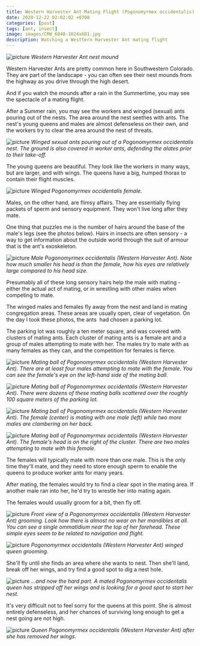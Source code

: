 ```yaml
---
title: Western Harvester Ant Mating Flight (Pogonomyrmex occidentalis)
date: 2020-12-22 02:02:02 +0700
categories: [post]
tags: [ant, insect]
image: images/CRW_6048-1024x681.jpg
description: Watching a Westtern Harvester Ant mating flight
---
```


![picture](images/DSCN7630-1024x768.jpg)
*Western Harvester Ant nest mound*

Western Harvester Ants are pretty common here in Southwestern Colorado. They are part of the landscape - you can often see their nest mounds from the highway as you drive through the high desert.

And if you watch the mounds after a rain in the Summertime, you may see the spectacle of a mating flight.

After a Summer rain, you may see the workers and winged (sexual) ants pouring out of the nests. The area around the nest seethes with ants. The nest's young queens and males are almost defenseless on their own, and the workers try to clear the area around the nest of threats.

![picture](images/CRW_6032-1024x681.jpg)
*Winged sexual ants pouring out of a _Pogonomyrmex occidentalis_ nest. The ground is also covered in worker ants, defending the alates prior to their take-off.*

The young queens are beautiful. They look like the workers in many ways, but are larger, and with wings. The queens have a big, humped thorax to contain their flight muscles.

![picture](images/CRW_6048-1024x681.jpg)
*Winged _Pogonomyrmex occidentalis_ female.*

Males, on the other hand, are flimsy affairs. They are essentially flying packets of sperm and sensory equipment. They won't live long after they mate.

One thing that puzzles me is the number of hairs around the base of the male's legs (see the photos below). Hairs in insects are often sensory - a way to get information about the outside world through the suit of armour that is the ant's exoskeleton.

![picture](images/CRW_6072-1024x805.jpg)
*Male _Pogonomyrmex occidentalis_ (Western Harvester Ant). Note how much smaller his head is than the female, how his eyes are relatively large compared to his head size.*

Presumably all of these long sensory hairs help the male with mating - either the actual act of mating, or in wrestling with other males when competing to mate.

The winged males and females fly away from the nest and land in mating congregation areas. These areas are usually open, clear of vegetation. On the day I took these photos, the ants  had chosen a parking lot.

The parking lot was roughly a ten meter square, and was covered with clusters of mating ants. Each cluster of mating ants is a female ant and a group of males attempting to mate with her. The males try to mate with as many females as they can, and the competition for females is fierce.

![picture](images/CRW_6057-1024x810.jpg)
*Mating ball of _Pogonomyrmex occidentalis_ (Western Harvester Ant). There are at least four males attempting to mate with the female. You can see the female's eye on the left-hand side of the mating ball.*

![picture](images/CRW_6035-1024x957.jpg)
*Mating ball of _Pogonomyrmex occidentalis_ (Western Harvester Ant). There were dozens of these mating balls scattered over the roughly 100 square meters of the parking lot.*

![picture](images/CRW_6042-1024x681.jpg)
*Mating ball of _Pogonomyrmex occidentalis_ (Western Harvester Ant). The female (center) is mating with one male (left) while two more males are clambering on her back.*

![picture](images/CRW_6043-1024x681.jpg)
*Mating ball of _Pogonomyrmex occidentalis_ (Western Harvester Ant). The female's head is on the right of the cluster. There are two males attempting to mate with this female.*

The females will typically mate with more than one male. This is the only time they'll mate, and they need to store enough sperm to enable the queens to produce worker ants for many years.

After mating, the females would try to find a clear spot in the mating area. If another male ran into her, he'd try to wrestle her into mating again.

The females would usually groom for a bit, then fly off.

![picture](images/CRW_6086-1024x734.jpg)
*Front view of a _Pogonomyrmex occidentalis_ (Western Harvester Ant) grooming. Look how there is almost no wear on her mandibles at all. You can see a single ommatidium near the top of her forehead. These simple eyes seem to be related to navigation and flight.*

![picture](images/CRW_6069-1024x710.jpg)
*_Pogonomyrmex occidentalis_ (Western Harvester Ant) winged queen grooming.*

She'll fly until she finds an area where she wants to nest. Then she'll land, break off her wings, and try find a good spot to dig a nest hole.

![picture](images/CRW_5994-1024x766.jpg)
*...and now the hard part. A mated _Pogonomyrmex occidentalis_ queen has stripped off her wings and is looking for a good spot to start her nest.*

It's very difficult not to feel sorry for the queens at this point. She is almost entirely defenseless, and her chances of surviving long enough to get a nest going are not high.

![picture](images/CRW_4105-2-1024x681.jpg)
*Queen Pogonomyrmex occidentalis (Western Harvester Ant) after she has removed her wings.*